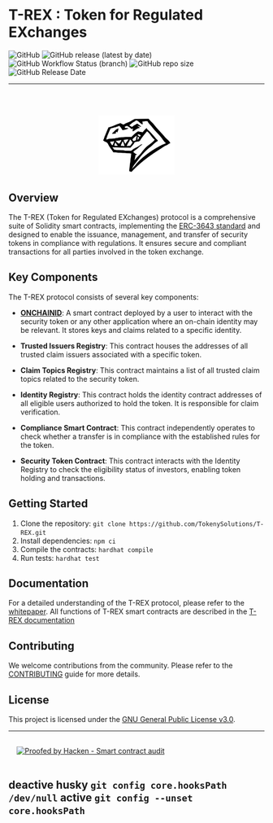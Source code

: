 # T-REX : Token for Regulated EXchanges

![GitHub](https://img.shields.io/github/license/TokenySolutions/T-REX?color=green) 
![GitHub release (latest by date)](https://img.shields.io/github/v/release/TokenySolutions/T-REX)
![GitHub Workflow Status (branch)](https://img.shields.io/github/actions/workflow/status/TokenySolutions/T-REX/publish-release.yml)
![GitHub repo size](https://img.shields.io/github/repo-size/TokenySolutions/T-REX)
![GitHub Release Date](https://img.shields.io/github/release-date/TokenySolutions/T-REX)




----

<br><br>

<p align="center">
  <a href="https://tokeny.com/erc3643-whitepaper/">
  <img src="./docs/img/T-REX.png" width="150" title="t-rex">
  </a>
</p>


## Overview

The T-REX (Token for Regulated EXchanges) protocol is a comprehensive suite of Solidity smart contracts, 
implementing the [ERC-3643 standard](https://eips.ethereum.org/EIPS/eip-3643) and designed to enable the issuance, management, and transfer of security 
tokens in 
compliance with regulations. It ensures secure and compliant transactions for all parties involved in the token exchange.

## Key Components

The T-REX protocol consists of several key components:

- **[ONCHAINID](https://github.com/onchain-id/solidity)**: A smart contract deployed by a user to interact with the security token or any other application 
  where an on-chain identity may be relevant. It stores keys and claims related to a specific identity.

- **Trusted Issuers Registry**: This contract houses the addresses of all trusted claim issuers associated with a specific token.

- **Claim Topics Registry**: This contract maintains a list of all trusted claim topics related to the security token.

- **Identity Registry**: This contract holds the identity contract addresses of all eligible users authorized to hold the token. It is responsible for claim verification.

- **Compliance Smart Contract**: This contract independently operates to check whether a transfer is in compliance with the established rules for the token.

- **Security Token Contract**: This contract interacts with the Identity Registry to check the eligibility status of investors, enabling token holding and transactions.

## Getting Started

1. Clone the repository: `git clone https://github.com/TokenySolutions/T-REX.git`
2. Install dependencies: `npm ci`
3. Compile the contracts: `hardhat compile`
4. Run tests: `hardhat test`

## Documentation

For a detailed understanding of the T-REX protocol, please refer to the [whitepaper](./docs/TREX-WhitePaper.pdf).
All functions of T-REX smart contracts are described in the [T-REX documentation](https://docs.tokeny.com/docs/smart-contracts)

## Contributing

We welcome contributions from the community. Please refer to the [CONTRIBUTING](./CONTRIBUTING.md) guide for more details.

## License

This project is licensed under the [GNU General Public License v3.0](./LICENSE.md).

----

<div style="padding: 16px;">
   <a href="https://tokeny.com/wp-content/uploads/2023/04/Tokeny_TREX-v4_SC_Audit_Report.pdf" target="_blank">
       <img src="https://hacken.io/wp-content/uploads/2023/02/ColorWBTypeSmartContractAuditBackFilled.png" alt="Proofed by Hacken - Smart contract audit" style="width: 258px; height: 100px;">
   </a>
</div>

deactive husky
``` git config core.hooksPath /dev/null ```
active
``` git config --unset core.hooksPath ```
----
